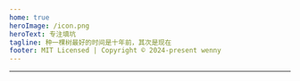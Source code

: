 ```yaml
---
home: true
heroImage: /icon.png
heroText: 专注填坑
tagline: 种一棵树最好的时间是十年前，其次是现在
footer: MIT Licensed | Copyright © 2024-present wenny
---
```


---
